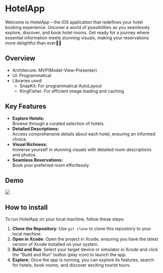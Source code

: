 # **HotelApp**

Welcome to HotelApp – the iOS application that redefines your hotel booking experience. Uncover a world of possibilities as you seamlessly explore, discover, and book hotel rooms. Get ready for a journey where essential information meets stunning visuals, making your reservations more delightful than ever🏨✨

## **Overview**

+ Architecure: MVP(Model-View-Presenter)
+ UI: Programmatical 
+ Libraries used:
  - SnapKit: For programmatical AutoLayout
  - KingFisher: For efficient image loading and caching

## Key Features
- **Explore Hotels:**
<br>Browse through a curated selection of hotels.
- **Detailed Descriptions:**
<br>Access comprehensive details about each hotel, ensuring an informed choice.
- **Visual Richness:**
<br>Immerse yourself in stunning visuals with detailed room descriptions and photos.
- **Seamless Reservations:**
<br>Book your preferred room effortlessly.

## **Demo**
![](https://github.com/kdyrovad/HotelApp/assets/103488736/3a21bab5-2530-4eb6-8528-cc875c283957)


## **How to install**

To run HotelApp on your local machine, follow these steps:
1. **Clone the Repository**: Use `git clone` to clone this repository to your local machine.
2. **Open in Xcode**: Open the project in Xcode, ensuring you have the latest version of Xcode installed on your system.
3. **Build and Run**: Select your target device or simulator in Xcode and click the "Build and Run" button (play icon) to launch the app.
4. **Explore**: Once the app is running, you can explore its features, search for hotels, book rooms, and discover exciting tourist tours.
